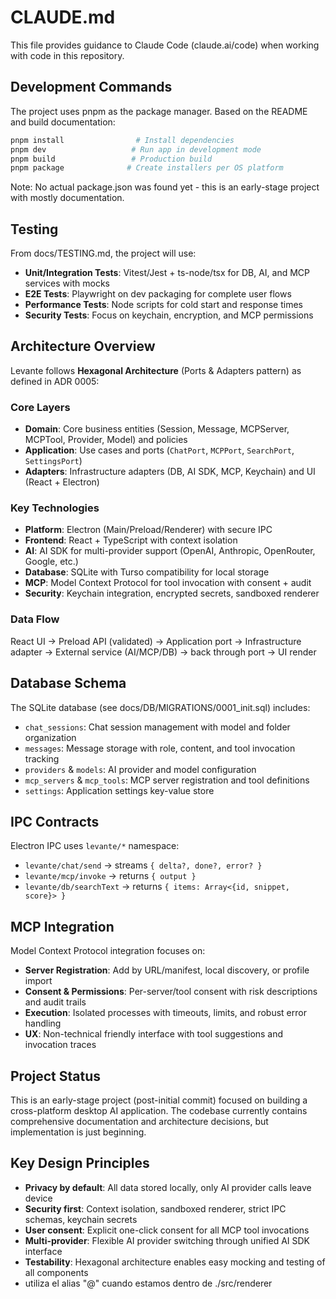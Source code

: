# CLAUDE.md

This file provides guidance to Claude Code (claude.ai/code) when working with code in this repository.

## Development Commands

The project uses pnpm as the package manager. Based on the README and build documentation:

```bash
pnpm install                # Install dependencies
pnpm dev                   # Run app in development mode
pnpm build                 # Production build
pnpm package              # Create installers per OS platform
```

Note: No actual package.json was found yet - this is an early-stage project with mostly documentation.

## Testing

From docs/TESTING.md, the project will use:
- **Unit/Integration Tests**: Vitest/Jest + ts-node/tsx for DB, AI, and MCP services with mocks
- **E2E Tests**: Playwright on dev packaging for complete user flows
- **Performance Tests**: Node scripts for cold start and response times
- **Security Tests**: Focus on keychain, encryption, and MCP permissions

## Architecture Overview

Levante follows **Hexagonal Architecture** (Ports & Adapters pattern) as defined in ADR 0005:

### Core Layers
- **Domain**: Core business entities (Session, Message, MCPServer, MCPTool, Provider, Model) and policies
- **Application**: Use cases and ports (`ChatPort`, `MCPPort`, `SearchPort`, `SettingsPort`) 
- **Adapters**: Infrastructure adapters (DB, AI SDK, MCP, Keychain) and UI (React + Electron)

### Key Technologies
- **Platform**: Electron (Main/Preload/Renderer) with secure IPC
- **Frontend**: React + TypeScript with context isolation
- **AI**: AI SDK for multi-provider support (OpenAI, Anthropic, OpenRouter, Google, etc.)
- **Database**: SQLite with Turso compatibility for local storage
- **MCP**: Model Context Protocol for tool invocation with consent + audit
- **Security**: Keychain integration, encrypted secrets, sandboxed renderer

### Data Flow
React UI → Preload API (validated) → Application port → Infrastructure adapter → External service (AI/MCP/DB) → back through port → UI render

## Database Schema

The SQLite database (see docs/DB/MIGRATIONS/0001_init.sql) includes:
- `chat_sessions`: Chat session management with model and folder organization
- `messages`: Message storage with role, content, and tool invocation tracking  
- `providers` & `models`: AI provider and model configuration
- `mcp_servers` & `mcp_tools`: MCP server registration and tool definitions
- `settings`: Application settings key-value store

## IPC Contracts

Electron IPC uses `levante/*` namespace:
- `levante/chat/send` → streams `{ delta?, done?, error? }`
- `levante/mcp/invoke` → returns `{ output }`
- `levante/db/searchText` → returns `{ items: Array<{id, snippet, score}> }`

## MCP Integration

Model Context Protocol integration focuses on:
- **Server Registration**: Add by URL/manifest, local discovery, or profile import
- **Consent & Permissions**: Per-server/tool consent with risk descriptions and audit trails
- **Execution**: Isolated processes with timeouts, limits, and robust error handling
- **UX**: Non-technical friendly interface with tool suggestions and invocation traces

## Project Status

This is an early-stage project (post-initial commit) focused on building a cross-platform desktop AI application. The codebase currently contains comprehensive documentation and architecture decisions, but implementation is just beginning.

## Key Design Principles

- **Privacy by default**: All data stored locally, only AI provider calls leave device
- **Security first**: Context isolation, sandboxed renderer, strict IPC schemas, keychain secrets
- **User consent**: Explicit one-click consent for all MCP tool invocations
- **Multi-provider**: Flexible AI provider switching through unified AI SDK interface
- **Testability**: Hexagonal architecture enables easy mocking and testing of all components
- utiliza el alias "@" cuando estamos dentro de ./src/renderer